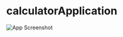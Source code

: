 # calculatorApplication


![App Screenshot](https://i.pinimg.com/564x/83/07/9f/83079ff2de0ef0feb47df68cfb299719.jpg)
